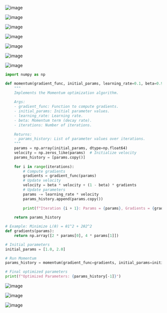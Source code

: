 ![image](https://github.com/user-attachments/assets/40a2829d-d83e-4d5c-bc93-8f01546a4a96)

![image](https://github.com/user-attachments/assets/52c6d26b-fc55-4534-b1a9-e2045c8430af)

![image](https://github.com/user-attachments/assets/8d2e470c-f1fe-4c68-88c8-5c56d016c07d)

![image](https://github.com/user-attachments/assets/df09ed94-a239-4265-bc4a-6df894a67f66)

![image](https://github.com/user-attachments/assets/cd89a579-2bd8-49e3-9eba-411f23f1c1c5)

![image](https://github.com/user-attachments/assets/c3813843-9690-4cfa-a42f-42938942666d)

![image](https://github.com/user-attachments/assets/7fd7d14b-0818-4041-bd9d-23695ecdb3d9)

```python
import numpy as np

def momentum(gradient_func, initial_params, learning_rate=0.1, beta=0.9, iterations=10):
    """
    Implements the Momentum optimization algorithm.
    
    Args:
    - gradient_func: Function to compute gradients.
    - initial_params: Initial parameter values.
    - learning_rate: Learning rate.
    - beta: Momentum term (decay rate).
    - iterations: Number of iterations.
    
    Returns:
    - params_history: List of parameter values over iterations.
    """
    params = np.array(initial_params, dtype=np.float64)
    velocity = np.zeros_like(params)  # Initialize velocity
    params_history = [params.copy()]
    
    for i in range(iterations):
        # Compute gradients
        gradients = gradient_func(params)
        # Update velocity
        velocity = beta * velocity + (1 - beta) * gradients
        # Update parameters
        params -= learning_rate * velocity
        params_history.append(params.copy())
        
        print(f"Iteration {i + 1}: Params = {params}, Gradients = {gradients}, Velocity = {velocity}")
    
    return params_history

# Example: Minimize L(θ) = θ1^2 + 2θ2^2
def gradients(params):
    return np.array([2 * params[0], 4 * params[1]])

# Initial parameters
initial_params = [1.0, 2.0]

# Run Momentum
params_history = momentum(gradient_func=gradients, initial_params=initial_params, iterations=5)

# Final optimized parameters
print(f"Optimized Parameters: {params_history[-1]}")
```
![image](https://github.com/user-attachments/assets/40e876d9-cde2-472b-91ba-43fd4c1a2d2d)

![image](https://github.com/user-attachments/assets/2ac43cad-e553-4a99-a2b3-ffec8cc04e3d)

![image](https://github.com/user-attachments/assets/abc65921-d94b-49d4-bac1-1ae7f20171f0)
